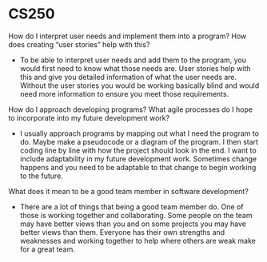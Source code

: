 # CS250
How do I interpret user needs and implement them into a program? How does creating “user stories” help with this?
  - To be able to interpret user needs and add them to the program, you would first need to know what those needs are. User stories help with this and give you detailed information of what the user needs are. Without the user stories you would be working basically blind and would need more information to ensure you meet those requirements.

How do I approach developing programs? What agile processes do I hope to incorporate into my future development work?
  - I usually approach programs by mapping out what I need the program to do. Maybe make a pseudocode or a diagram of the program. I then start coding line by line with how the project should look in the end. I want to include adaptability in my future development work. Sometimes change happens and you need to be adaptable to that change to begin working to the future.

What does it mean to be a good team member in software development?
  - There are a lot of things that being a good team member do. One of those is working together and collaborating. Some people on the team may have better views than you and on some projects you may have better views than them. Everyone has their own strengths and weaknesses and working together to help where others are weak make for a great team.
